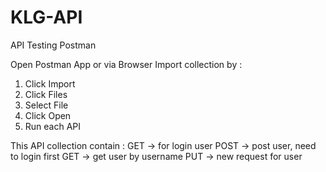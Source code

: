 # KLG-API
API Testing Postman

Open Postman App or via Browser 
Import collection by :
1. Click Import 
2. Click Files 
3. Select File 
4. Click Open 
5. Run each API

This API collection contain : 
GET -> for login user
POST -> post user, need to login first
GET -> get user by username
PUT -> new request for user
